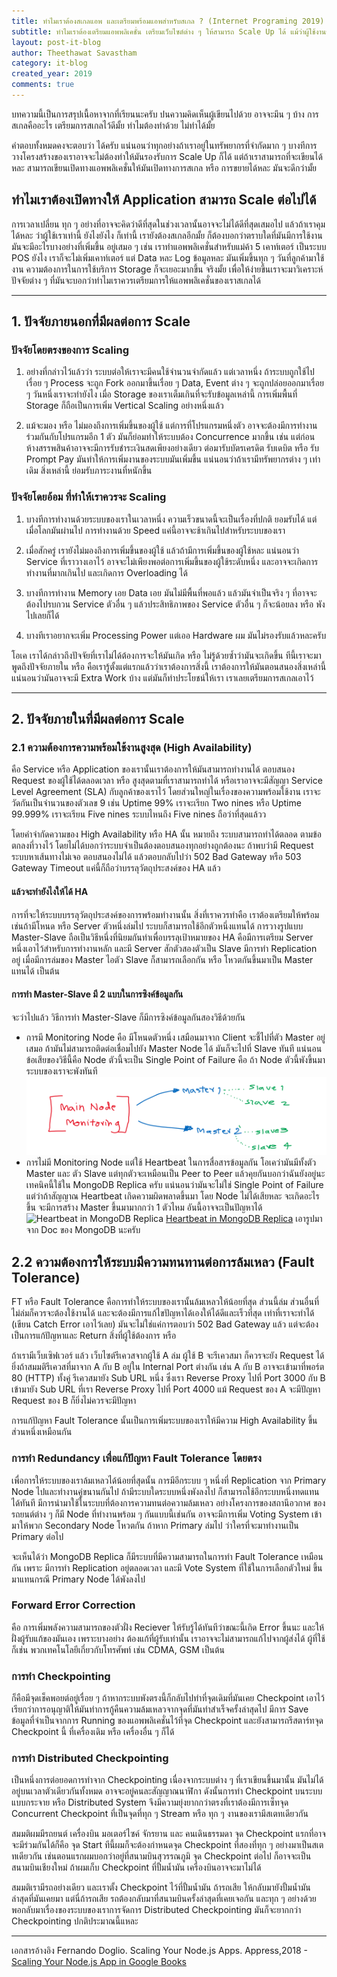 ```yaml
---
title: ทำไมเราต้องสเกลแอพ และเตรียมพร้อมแอพสำหรับสเกล ? (Internet Programing 2019)
subtitle: ทำไมเราต้องเตรียมแอพพลิเคชั่น เตรียมเว็บไซต์ต่าง ๆ ให้สามารถ Scale Up ได้ แม้ว่าผู้ใช้งานของเราก็ยังคงเท่าเดิม
layout: post-it-blog
author: Theethawat Savastham
category: it-blog
created_year: 2019
comments: true
---
```


บทความนี้เป็นการสรุปเนื้อหาจากที่เรียนนะครับ ปนความคิดเห็นผู้เขียนไปด้วย อาจจะมึน ๆ บ้าง
การสเกลคืออะไร เตรียมการสเกลไว้ดีมั้ย ทำไมต้องทำด้วย ไม่ทำได้มั้ย

คำตอบทั้งหมดคงจะตอบว่า ได้ครับ แน่นอนว่าทุกอย่างถ้าเราอยู่ในทรัพยากรที่จำกัดมาก ๆ บางทีการวางโครงสร้างของเราอาจจะไม่ต้องทำให้มันรองรับการ Scale Up ก็ได้ แต่ถ้าเราสามารถที่จะเขียนได้หละ สามารถเขียนเปิดทางแอพพลิเคชั่นให้มันเปิดทางการสเกล หรือ การขยายได้หละ มันจะดีกว่ามั้ย

## ทำไมเราต้องเปิดทางให้ Application สามารถ Scale ต่อไปได้

การเวลาเปลี่ยน ทุก ๆ อย่างที่อาจจะคิดว่าดีที่สุดในช่วงเวลานั้นอาจจะไม่ได้ดีที่สุดเสมอไป แล้วถ้าเราคุมได้หละ ว่าผู้ใช้เราเท่านี้ ยังไงยังไง ก็เท่านี้ เรายังต้องสเกลอีกมั้ย ก็ต้องบอกว่าตราบใดที่มันมีการใช้งานมันจะมีอะไรบางอย่างที่เพิ่มขึ้น อยู่เสมอ ๆ เช่น เราทำแอพพลิเคชั่นสำหรับแม่ค้า 5 เคาท์เตอร์ เป็นระบบ POS ยังไง เราก็จะไม่เพิ่มเคาท์เตอร์ แต่ Data หละ Log ข้อมูลหละ มันเพิ่มขึ้นทุก ๆ วันที่ลูกค้ามาใช้งาน ความต้องการในการใช้บริการ Storage ก็จะเยอะมากขึ้น จริงมั้ย เพื่อให้ง่ายขึ้นเราจะมาวิเคราะห์ปัจจัยต่าง ๆ ที่มันจะบอกว่าทำไมเราควรเตรียมการให้แอพพลิเคชั่นของเราสเกลได้

---

## 1. ปัจจัยภายนอกที่มีผลต่อการ Scale

### ปัจจัยโดยตรงของการ Scaling

1. อย่างที่กล่าวไว้แล้วว่า ระบบต่อให้เราจะมีคนใช้จำนวนจำกัดแล้ว แต่เวลาหนึ่ง ถ้าระบบถูกใช้ไปเรื่อย ๆ Process จะถูก Fork ออกมาขึ้นเรื่อย ๆ Data, Event ต่าง ๆ จะถูกปล่อยออกมาเรื่อย ๆ วันหนึ่งเราจะทำยังไง เมื่อ Storage ของเราเต็มเกินที่จะรับข้อมูลเหล่านี้ การเพิ่มพื้นที่ Storage ก็ถือเป็นการเพิ่ม Vertical Scaling อย่างหนึ่งแล้ว

2. แม้จะมอง หรือ ไม่มองถึงการเพิ่มขึ้นของผู้ใช้ แต่การที่โปรแกรมหนึ่งตัว อาจจะต้องมีการทำงานร่วมกันกับโปรแกรมอีก 1 ตัว มันก็ย่อมทำให้ระบบต้อง Concurrence มากขึ้น เช่น แต่ก่อนห้างสรรพสินค้าอาจจะมีการรับชำระเงินสดเพียงอย่างเดียว ต่อมารับบัตรเครดิต รับเดบิต หรือ รับ Prompt Pay มันทำให้การเพิ่มงานของระบบมันเพิ่มขึ้น แน่นอนว่าถ้าเรามีทรัพยากรต่าง ๆ เท่าเดิม สิ่งเหล่านี้ ย่อมรับภาระงานที่หนักขึ้น

### ปัจจัยโดยอ้อม ที่ทำให้เราควรจะ Scaling

1. บางทีการทำงานด้วยระบบของเราในเวลาหนึ่ง ความเร็วขนาดนี้จะเป็นเรื่องที่ปกติ ยอมรับได้ แต่เมื่อโลกมันผ่านไป การทำงานด้วย Speed แค่นี้อาจจะช้าเกินไปสำหรับระบบของเรา

2. เมื่อสักครู่ เรายังไม่มองถึงการเพิ่มขึ้นของผู้ใช้ แล้วถ้ามีการเพิ่มขึ้นของผู้ใช้หละ แน่นอนว่า Service ที่เราวางเอาไว้ อาจจะไม่เพียงพอต่อการเพิ่มขึ้นของผู้ใช้ระดับหนึ่ง และอาจจะเกิดการทำงานที่มากเกินไป และเกิดการ Overloading ได้

3. บางทีการทำงาน Memory เอย Data เอย มันไม่มีพื้นที่พอแล้ว แล้วมันจำเป็นจริง ๆ ที่อาจจะต้องไปรบกวน Service ตัวอื่น ๆ แล้วประสิทธิภาพของ Service ตัวอื่น ๆ ก็จะน้อยลง หรือ พังไปเลยก็ได้

4. บางทีเราอยากจะเพิ่ม Processing Power แต่เออ Hardware ผม มันไม่รองรับแล้วหละครับ

โอเค เราได้กล่าวถึงปัจจัยที่เราไม่ได้ต้องการจะให้มันเกิด หรือ ไม่รู้ด้วยซ้ำว่ามันจะเกิดขึ้น ทีนี้เราจะมาพูดถึงปัจจัยภายใน หรือ คือเรารู้ตั้งแต่แรกแล้วว่าเราต้องการสิ่งนี้ เราต้องการให้มันตอนสนองสิ่งเหล่านี้ แน่นอนว่ามันอาจจะมี Extra Work บ้าง แต่มันก็ทำประโยชน์ให้เรา เราเลยเตรียมการสเกลเอาไว้

---

## 2. ปัจจัยภายในที่มีผลต่อการ Scale

### 2.1 ความต้องการความพร้อมใช้งานสูงสุด (High Availability)

คือ Service หรือ Application ของเรานั้นเราต้องการให้มันสามารถทำงานได้ ตอบสนอง Request ของผู้ใช้ได้ตลอดเวลา หรือ สูงสุดตามที่เราสามารถทำได้ หรือเราอาจจะมีสัญญา Service Level Agreement (SLA) กับลูกค้าของเราไว้ โดยส่วนใหญ่ในเรื่องของความพร้อมใช้งาน เราจะวัดกันเป็นจำนวนของตัวเลข 9 เช่น Uptime 99% เราจะเรียก Two nines หรือ Uptime 99.999% เราจะเรียน Five nines ระบบไหนถึง Five nines ถือว่าที่สุดแล้วว

โดยคำจำกัดความของ High Availability หรือ HA นั้น หมายถึง ระบบสามารถทำได้ตลอด ตามข้อตกลงที่วางไว้ โดยไม่ได้บอกว่าระบบจำเป็นต้องตอบสนองทุกอย่างถูกต้องนะ ถ้าพบว่ามี Request ระบบหาเส้นทางไม่เจอ ตอบสนองไม่ได้ แล้วตอบกลับไปว่า 502 Bad Gateway หรือ 503 Gateway Timeout แค่นี้ก็ถือว่าบรรลุวัตถุประสงค์ของ HA แล้ว

#### แล้วจะทำยังไงให้ได้ HA

การที่จะให้ระบบบรรลุวัตถุประสงค์ของการพร้อมทำงานนั้น สิ่งที่เราควรทำคือ เราต้องเตรียมให้พร้อม เช่นถ้ามีโหนด หรือ Server ตัวหนึ่งล่มไป ระบบก็สามารถใช้อีกตัวหนึ่งแทนได้ การวางรูปแบบ Master-Slave ถือเป็นวิธีหนึ่งที่นิยมกันทำเพื่อบรรลุเป้าหมายของ HA คือมีการเตรียม Server หนึ่งเอาไว้สำหรับการทำงานหลัก และมี Server สักตัวสองตัวเป็น Slave มีการทำ Replication อยู่ เมื่อมีการล่มของ Master ไอตัว Slave ก็สามารถเลือกกัน หรือ โหวตกันขึ้นมาเป็น Master แทนได้ เป็นต้น

#### การทำ Master-Slave มี 2 แบบในการซิงค์ข้อมูลกัน

จะว่าไปแล้ว วิธีการทำ Master-Slave ก็มีการซิงค์ข้อมูลกันสองวิธีด้วยกัน

- การมี Monitoring Node คือ มีโหนดตัวหนึ่ง เสมือนมาจาก Client จะชี้ไปที่ตัว Master อยู่เสมอ ถ้ามันไม่สามารถติดต่อเชื่อมไปยัง Master Node ได้ มันก็จะไปที่ Slave ทันที แน่นอนข้อเสียของวิธีนี้คือ Node ตัวนี้จะเป็น Single Point of Failure คือ ถ้า Node ตัวนี้พังขึ้นมาระบบของเราจะพังทันที
  ![Monitor Node Master Slave](/assets/internetprograming/monitor-node.png)
- การไม่มี Monitoring Node แต่ใช้ Heartbeat ในการสื่อสารข้อมูลกัน โอเคว่ามันมีทั้งตัว Master และ ตัว Slave แต่ทุกตัวจะเหมือนเป็น Peer to Peer แล้วคุยกันบอกว่าฉันยังอยู่นะ เทคนิคนี้ใช้ใน MongoDB Replica ครับ แน่นอนว่ามันจะไม่ใช่ Single Point of Failure แต่ว่าถ้าสัญญาณ Heartbeat เกิดความผิดพลาดขึ้นมา โดย Node ไม่ได้เสียหละ จะเกิดอะไรขึ้น จะมีการสร้าง Master ขึ้นมามากกว่า 1 ตัวไหม อันนี้อาจจะเป็นปัญหาได้
  ![Heartbeat in MongoDB Replica](https://docs.mongodb.com/manual/_images/replica-set-primary-with-two-secondaries.bakedsvg.svg)
  [Heartbeat in MongoDB Replica](https://docs.mongodb.com/manual/core/replica-set-architecture-three-members/) เอารูปมาจาก Doc ของ MongoDB นะครับ

## 2.2 ความต้องการให้ระบบมีความทนทานต่อการล้มเหลว (Fault Tolerance)

FT หรือ Fault Tolerance คือการทำให้ระบบของเรานั้นล้มเหลวให้น้อยที่สุด ส่วนนี้ล่ม ส่วนอื่นที่ไม่ล่มก็ควรจะต้องใช้งานได้ และจะต้องมีการแก้ไขปัญหาได้เองให้ได้ดีและเร็วที่สุด เท่าที่เราจะทำได้ (เขียน Catch Error เอาไว้เลย) มันจะไม่ใช่แค่การตอบว่า 502 Bad Gateway แล้ว แต่จะต้องเป็นการแก้ปัญหาและ Return สิ่งที่ผู้ใช้ต้องการ หรือ

ถ้าเรามีเว็บเซิฟเวอร์ แล้ว เว็บไซต์รีเควสจากผู้ใช้ A ล่ม ผู้ใช้ B จะรีเควสมา ก็ควรจะยัง Request ได้ ยิ่งถ้าสมมติรีเควสที่มาจาก A กับ B อยู่ใน Internal Port ต่างกัน เช่น A กับ B อาจจะเข้ามาที่พอร์ต 80 (HTTP) ทั้งคู่ รีเควสมายัง Sub URL หนึ่ง ซึ่งเรา Reverse Proxy ไปที่ Port 3000 กับ B เข้ามายัง Sub URL ที่เรา Reverse Proxy ไปที่ Port 4000 แม้ Request ของ A จะมีปัญหา Request ของ B ก็ยิ่งไม่ควรจะมีปัญหา

การแก้ปัญหา Fault Tolerance นั้นเป็นการเพิ่มระบบของเราให้มีความ High Availability ขึ้นส่วนหนึ่งเหมือนกัน

### การทำ Redundancy เพื่อแก้ปัญหา Fault Tolerance โดยตรง

เพื่อการให้ระบบของเราล้มเหลวได้น้อยที่สุดนั้น การมีอีกระบบ ๆ หนึ่งที่ Replication จาก Primary Node ไปและทำงานคู่ขนานกันไป ถ้ามีระบบใดระบบหนึ่งพังลงไป ก็สามารถใช้อีกระบบหนึ่งทดแทนได้ทันที มีการนำมาใช้ในระบบที่ต้องการความทนต่อความล้มเหลว อย่างโครงการของสถานีอวกาศ ของรถยนต์ต่าง ๆ ก็มี Node ที่ทำงานพร้อม ๆ กันแบบนี้เช่นกัน อาจจะมีการเพิ่ม Voting System เข้ามาให้พวก Secondary Node โหวตกัน ถ้าหาก Primary ล่มไป ว่าใครที่จะมาทำงานเป็น Primary ต่อไป

จะเห็นได้ว่า MongoDB Replica ก็มีระบบที่มีความสามารถในการทำ Fault Tolerance เหมือนกัน เพราะ มีการทำ Replication อยู่ตลอดเวลา และมี Vote System ที่ใช้ในการเลือกตัวใหม่ ขึ้นมาแทนกรณี Primary Node ได้พังลงไป

### Forward Error Correction

คือ การเพิ่มพลังความสามารถของตัวฝั่ง Reciever ให้รับรู้ได้ทันทีว่าขณะนี้เกิด Error ขึ้นนะ และให้ฝั่งผู้รับแก้ของมันเอง เพราะบางอย่าง ต้องแก้ที่ผู้รับเท่านั้น เราอาจจะไม่สามารถแก้ไปจากผู้ส่งได้ ผู้ที่ใช้ก็เช่น พวกเทคโนโลยีเกี่ยวกับโทรศัพท์ เช่น CDMA, GSM เป็นต้น

### การทำ Checkpointing

ก็คือมีจุดเช็คพอยต์อยู่เรื่อย ๆ ถ้าหากระบบพังตรงนี้ก็กลับไปทำที่จุดเดิมที่มันเคย Checkpoint เอาไว้ เรียกว่าการอนุญาติให้มันทำการกู้คืนความล้มเหลวจากจุดที่มันทำสำเร็จครั้งล่าสุดไป มีการ Save ข้อมูลที่จำเป็นจากการ Running ของแอพพลิเคชั่นไว้ที่จุด Checkpoint และยังสามารถรีสตาร์ทจุด Checkpoint นี้ ที่เครื่องเดิม หรือ เครื่องอื่น ๆ ก็ได้

### การทำ Distributed Checkpointing

เป็นหนึ่งการต่อยอดการทำจาก Checkpointing เนื่องจากระบบต่าง ๆ ที่เราเขียนขึ้นมานั้น มันไม่ได้อยู่บนเวลาตัวเดียวกันทั้งหมด อาจจะอยู่คนละสัญญาณนาฬิกา ดังนั้นการทำ Checkpoint บนระบบแบบกระจาย หรือ Distributed System จึงมีความยุ่งยากกว่าตรงที่เราต้องมีการเซ็ทจุด Concurrent Checkpoint ที่เป็นจุดที่ทุก ๆ Stream หรือ ทุก ๆ งานของเรามีสเตทเดียวกัน

สมมติผมมีรถยนต์ เครื่องบิน มอเตอร์ไซค์ จักรยาน และ คนเดินธรรมดา จุด Checkpoint แรกที่อาจจะมีร่วมกันได้ก็คือ จุด Start ทีนี้ผมก็จะต้องกำหนดจุด Checkpoint ที่สองที่ทุก ๆ อย่างมาเป็นสเตทเดียวกัน เช่นตอนแรกผมบอกว่าอยู่ที่สนามบินสุวรรณภูมิ จุด Checkpoint ต่อไป ก็อาจจะเป็นสนามบินเชียงใหม่ ถ้าผมเก็บ Checkpoint ที่ปั้มน้ำมัน เครื่องบินอาจจะมาไม่ได้

สมมติเรามีรถอย่างเดียว และเราตั้ง Checkpoint ไว้ที่ปั้มน้ำมัน ถ้ารถเสีย ให้กลับมายังปั้มน้ำมันล่าสุดที่มันเคยมา แต่นี่ถ้ารถเสีย รถต้องกลับมาที่สนามบินครั้งล่าสุดที่เคยเจอกัน และทุก ๆ อย่างด้วย พอกลับมาเรื่องของระบบของเราการจัดการ Distributed Checkpointing มันก็จะยากกว่า Checkpointing ปกติประมาณนี้แหละ

---

เอกสารอ้างอิง
Fernando Doglio. Scaling Your Node.js Apps. Appress,2018 - [Scaling Your Node.js App in Google Books](https://books.google.co.th/books/about/Scaling_Your_Node_js_Apps.html?id=noF8DwAAQBAJ&source=kp_cover&redir_esc=y)
